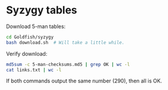 # Syzygy tables

Download 5-man tables:

```bash
cd Goldfish/syzygy
bash download.sh  # Will take a little while.
```

Verify download:

```bash
md5sum -c 5-man-checksums.md5 | grep OK | wc -l
cat links.txt | wc -l
```

If both commands output the same number (290), then all is OK.
